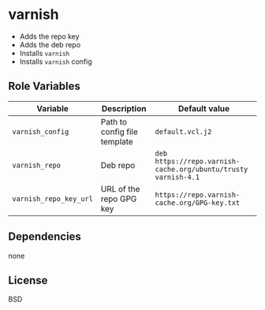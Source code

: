 varnish
=======
- Adds the repo key
- Adds the deb repo
- Installs `varnish`
- Installs `varnish` config

Role Variables
--------------
| Variable | Description | Default value |
|----------|-------------|---------------|
|`varnish_config`| Path to config file template | `default.vcl.j2` |
|`varnish_repo` | Deb repo | `deb https://repo.varnish-cache.org/ubuntu/trusty varnish-4.1` |
|`varnish_repo_key_url`| URL of the repo GPG key | `https://repo.varnish-cache.org/GPG-key.txt` |

Dependencies
------------
none

License
-------
BSD
